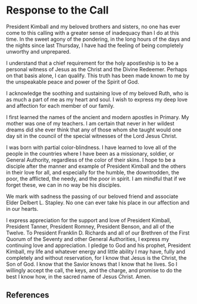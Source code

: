 # Response to the Call

President Kimball and my beloved brothers and sisters, no one has ever come to
this calling with a greater sense of inadequacy than I do at this time. In the
sweet agony of the pondering, in the long hours of the days and the nights
since last Thursday, I have had the feeling of being completely unworthy and
unprepared.

I understand that a chief requirement for the holy apostleship is to be a
personal witness of Jesus as the Christ and the Divine Redeemer. Perhaps on
that basis alone, I can qualify. This truth has been made known to me by the
unspeakable peace and power of the Spirit of God.

I acknowledge the soothing and sustaining love of my beloved Ruth, who is as
much a part of me as my heart and soul. I wish to express my deep love and
affection for each member of our family.

I first learned the names of the ancient and modern apostles in Primary. My
mother was one of my teachers. I am certain that never in her wildest dreams
did she ever think that any of those whom she taught would one day sit in the
council of the special witnesses of the Lord Jesus Christ.

I was born with partial color-blindness. I have learned to love all of the
people in the countries where I have been as a missionary, soldier, or General
Authority, regardless of the color of their skins. I hope to be a disciple
after the manner and example of President Kimball and the others in their love
for all, and especially for the humble, the downtrodden, the poor, the
afflicted, the needy, and the poor in spirit. I am mindful that if we forget
these, we can in no way be his disciples.

We mark with sadness the passing of our beloved friend and associate Elder
Delbert L. Stapley. No one can ever take his place in our affection and in our
hearts.

I express appreciation for the support and love of President Kimball,
President Tanner, President Romney, President Benson, and all of the Twelve.
To President Franklin D. Richards and all of our Brethren of the First Quorum
of the Seventy and other General Authorities, I express my continuing love and
appreciation. I pledge to God and his prophet, President Kimball, my life and
whatever energy and little ability I may have, fully and completely and
without reservation, for I know that Jesus is the Christ, the Son of God. I
know that the Savior knows that I know that he lives. So I willingly accept
the call, the keys, and the charge, and promise to do the best I know how, in
the sacred name of Jesus Christ. Amen.

## References

